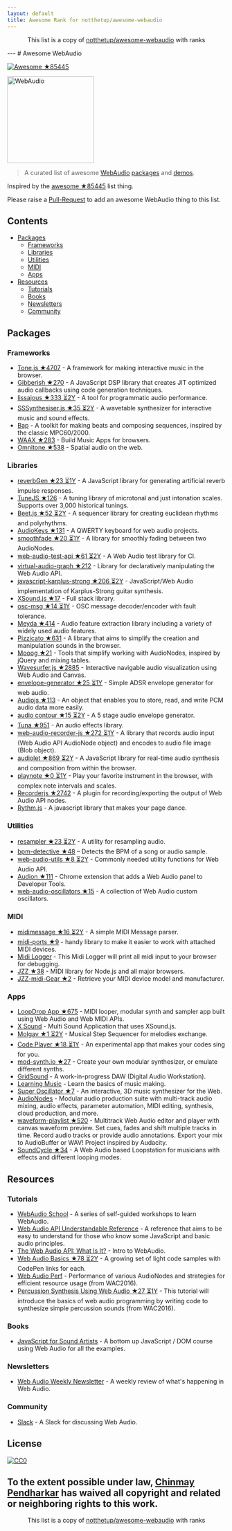 ```yaml
---
layout: default
title: Awesome Rank for notthetup/awesome-webaudio
---
```


<p align="center">
	This list is a copy of <a href="https://github.com/notthetup/awesome-webaudio">notthetup/awesome-webaudio</a> with ranks
</p>
---
﻿# Awesome WebAudio

[![Awesome](https://cdn.rawgit.com/sindresorhus/awesome/d7305f38d29fed78fa85652e3a63e154dd8e8829/media/badge.svg) ★85445](https://github.com/sindresorhus/awesome)

<img src="https://raw.githubusercontent.com/voodootikigod/logo.js/master/webaudio/webaudio-js.png" width="200px" alt="WebAudio">

> A curated list of awesome [WebAudio](https://developer.mozilla.org/en-US/docs/Web/API/Web_Audio_API) [packages](#packages) and [demos](#demos).

Inspired by the [awesome ★85445](https://github.com/sindresorhus/awesome) list thing.

Please raise a [Pull-Request](https://github.com/notthetup/awesome-webaudio/pulls) to add an awesome WebAudio thing to this list.

## Contents
- [Packages](#packages)
  - [Frameworks](#frameworks)
  - [Libraries](#libraries)
  - [Utilities](#utilities)
  - [MIDI](#midi)
  - [Apps](#apps)
- [Resources](#resources)
  - [Tutorials](#tutorials)
  - [Books](#books)
  - [Newsletters](#newsletters)
  - [Community](#community)

## Packages

### Frameworks
- [Tone.js ★4707](https://github.com/Tonejs/Tone.js) - A framework for making interactive music in the browser.
- [Gibberish ★270](https://github.com/gibber-cc/gibberish) - A JavaScript DSP library that creates JIT optimized audio callbacks using code generation techniques.
- [lissajous ★333 ⏳2Y](https://github.com/kylestetz/lissajous) -  A tool for programmatic audio performance.
- [SSSynthesiser.js ★35 ⏳2Y](https://github.com/surikov/SSSynthesiser.js) -  A wavetable synthesizer for interactive music and sound effects.
- [Bap](http://bapjs.org/) - A toolkit for making beats and composing sequences, inspired by the classic MPC60/2000.
- [WAAX ★283](https://github.com/hoch/WAAX) - Build Music Apps for browsers.
- [Omnitone ★538](https://github.com/GoogleChrome/omnitone) - Spatial audio on the web.

### Libraries
- [reverbGen ★23 ⏳1Y](https://github.com/adelespinasse/reverbGen) - A JavaScript library for generating artificial reverb impulse responses.
- [TuneJS ★126](https://github.com/abbernie/tune) - A tuning library of microtonal and just intonation scales. Supports over 3,000 historical tunings.
- [Beet.js ★52 ⏳2Y](https://github.com/zya/beet.js) - A sequencer library for creating euclidean rhythms and polyrhythms.
- [AudioKeys ★131](https://github.com/kylestetz/AudioKeys) - A QWERTY keyboard for web audio projects.
- [smoothfade ★20 ⏳1Y](https://github.com/notthetup/smoothfade) - A library for smoothly fading between two AudioNodes.
- [web-audio-test-api ★61 ⏳2Y](https://github.com/mohayonao/web-audio-test-api) - A Web Audio test library for CI.
- [virtual-audio-graph ★212](https://github.com/benji6/virtual-audio-graph) - Library for declaratively manipulating the Web Audio API.
- [javascript-karplus-strong ★206 ⏳2Y](https://github.com/mrahtz/javascript-karplus-strong) - JavaScript/Web Audio implementation of Karplus-Strong guitar synthesis.
- [XSound.js ★17](https://github.com/Korilakkuma/XSound) - Full stack library.
- [osc-msg ★14 ⏳1Y](https://github.com/mohayonao/osc-msg) - OSC message decoder/encoder with fault tolerance.
- [Meyda ★414](https://github.com/meyda/meyda) - Audio feature extraction library including a variety of widely used audio features.
- [Pizzicato ★631](https://github.com/alemangui/pizzicato) - A library that aims to simplify the creation and manipulation sounds in the browser.
- [Mooog ★21](https://github.com/mattlima/mooog) - Tools that simplify working with AudioNodes, inspired by jQuery and mixing tables.
- [Wavesurfer.js ★2885](https://github.com/katspaugh/wavesurfer.js) - Interactive navigable audio visualization using Web Audio and Canvas.
- [envelope-generator ★25 ⏳1Y](https://github.com/itsjoesullivan/envelope-generator) - Simple ADSR envelope generator for web audio.
- [Audiojs ★113](https://github.com/audiojs/audio) - An object that enables you to store, read, and write PCM audio data more easily.
- [audio contour ★15 ⏳2Y](https://github.com/danigb/audio-contour) - A 5 stage audio envelope generator.
- [Tuna ★951](https://github.com/Theodeus/tuna) - An audio effects library.
- [web-audio-recorder-js ★272 ⏳1Y](https://github.com/higuma/web-audio-recorder-js) - A library that records audio input (Web Audio API AudioNode object) and encodes to audio file image (Blob object).
- [audiolet ★869 ⏳2Y](https://github.com/oampo/Audiolet) - A JavaScript library for real-time audio synthesis and composition from within the browser.
- [playnote ★0 ⏳1Y](https://github.com/createbits/playnote) - Play your favorite instrument in the browser, with complex note intervals and scales.
- [Recorderjs ★2742](https://github.com/mattdiamond/Recorderjs) - A plugin for recording/exporting the output of Web Audio API nodes.
- [Rythm.js](https://okazari.github.io/Rythm.js/) - A javascript library that makes your page dance.

### Utilities
- [resampler ★23 ⏳2Y](https://github.com/notthetup/resampler) - A utility for resampling audio.
- [bpm-detective ★48](https://github.com/tornqvist/bpm-detective) – Detects the BPM of a song or audio sample.
- [web-audio-utils ★8 ⏳2Y](https://github.com/mohayonao/web-audio-utils) - Commonly needed utility functions for Web Audio API.
- [Audion ★111](https://github.com/google/audion) - Chrome extension that adds a Web Audio panel to Developer Tools.
- [web-audio-oscillators ★15](https://github.com/lukehorvat/web-audio-oscillators) - A collection of Web Audio custom oscillators.

### MIDI
- [midimessage ★16 ⏳2Y](https://github.com/notthetup/midimessage) - A simple MIDI Message parser.
- [midi-ports ★9](https://github.com/AndrejHronco/midi-ports) -  handy library to make it easier to work with attached MIDI devices.
- [Midi Logger](http://outputchannel.com/midi-logger/) - This Midi Logger will print all midi input to your browser for debugging.
- [JZZ ★38](https://github.com/jazz-soft/JZZ) - MIDI library for Node.js and all major browsers.
- [JZZ-midi-Gear ★2](https://github.com/jazz-soft/JZZ-midi-Gear) - Retrieve your MIDI device model and manufacturer.

### Apps
- [LoopDrop App ★675](https://github.com/mmckegg/loop-drop-app) - MIDI looper, modular synth and sampler app built using Web Audio and Web MIDI APIs.
- [X Sound](https://korilakkuma.github.io/X-Sound/) - Multi Sound Application that uses XSound.js.
- [Molgav ★1 ⏳2Y](https://github.com/surikov/molgav) - Musical Step Sequencer for melodies exchange.
- [Code Player ★18 ⏳1Y](https://github.com/jcppman/code-player) - An experimental app that makes your codes sing for you.
- [mod-synth.io ★27](https://github.com/andrevenancio/mod-synth.io) - Create your own modular synthesizer, or emulate different synths.
- [GridSound](https://gridsound.github.io) - A work-in-progress DAW (Digital Audio Workstation).
- [Learning Music](https://learningmusic.ableton.com/) - Learn the basics of music making.
- [Super Oscillator ★7](https://github.com/lukehorvat/super-oscillator) - An interactive, 3D music synthesizer for the Web.
- [AudioNodes](https://audionodes.com) - Modular audio production suite with multi-track audio mixing, audio effects, parameter automation, MIDI editing, synthesis, cloud production, and more.
- [waveform-playlist ★520](https://github.com/naomiaro/waveform-playlist) - Multitrack Web Audio editor and player with canvas waveform preview. Set cues, fades and shift multiple tracks in time. Record audio tracks or provide audio annotations. Export your mix to AudioBuffer or WAV! Project inspired by Audacity.
- [SoundCycle ★34](https://github.com/scriptify/soundcycle) - A Web Audio based Loopstation for musicians with effects and different looping modes.

## Resources

### Tutorials
- [WebAudio School](https://github.com/mmckegg/web-audio-school	) - A series of self-guided workshops to learn WebAudio.
- [Web Audio API Understandable Reference](https://web-audio-api.firebaseapp.com/) - A reference that aims to be easy to understand for those who know some JavaScript and basic audio principles.
- [The Web Audio API: What Is It?](https://code.tutsplus.com/tutorials/the-web-audio-api-what-is-it--cms-23735) - Intro to WebAudio.
- [Web Audio Basics ★78 ⏳2Y](https://github.com/kylestetz/Web-Audio-Basics) - A growing set of light code samples with CodePen links for each.
- [Web Audio Perf](https://padenot.github.io/web-audio-perf/) - Performance of various AudioNodes and strategies for efficient resource usage (from WAC2016).
- [Percussion Synthesis Using Web Audio ★27 ⏳1Y](https://github.com/irritant/WAC-2016-Tutorial) - This tutorial will introduce the basics of web audio programming by writing code to synthesize simple percussion sounds (from WAC2016).

### Books
- [JavaScript for Sound Artists](https://www.crcpress.com/JavaScript-for-Sound-Artists-Learn-to-Code-with-the-Web-Audio-API/Turner-Leonard/p/book/9781138961531) - A bottom up JavaScript / DOM course using Web Audio for all the examples.
### Newsletters
- [Web Audio Weekly Newsletter](http://www.webaudioweekly.com) - A weekly review of what's happening in Web Audio.

### Community
- [Slack](https://web-audio-slackin.herokuapp.com/) - A Slack for discussing Web Audio.

## License

[![CC0](http://mirrors.creativecommons.org/presskit/buttons/88x31/svg/cc-zero.svg)](https://creativecommons.org/publicdomain/zero/1.0/)

To the extent possible under law, [Chinmay Pendharkar](https://chinmay.audio/) has waived all copyright and related or neighboring rights to this work.
---
<p align="center">
	This list is a copy of <a href="https://github.com/notthetup/awesome-webaudio">notthetup/awesome-webaudio</a> with ranks
</p>
